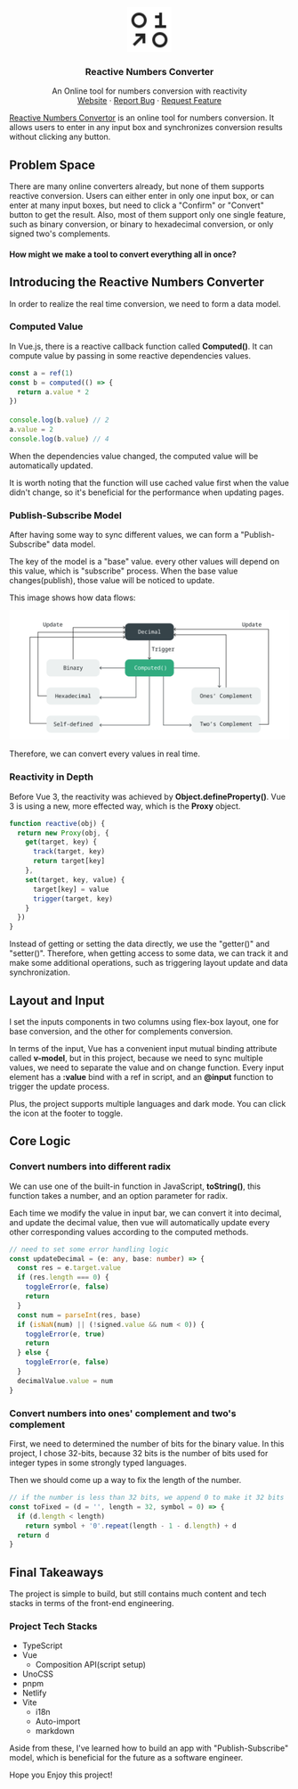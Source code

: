 <!-- PROJECT LOGO -->
<br />
<div align="center">
  <a href="https://github.com/glintonliao/reactive-numbers-converter">
    <img src="./public/favicon.svg" alt="Logo" width="80" height="80">
  </a>

  <h3 align="center">Reactive Numbers Converter</h3>

  <p align="center">
    An Online tool for numbers conversion with reactivity
    <br />
    <a href="https://reactive-numbers-converter.netlify.app/">Website</a>
    ·
    <a href="https://github.com/glintonliao/reactive-numbers-converter/issues">Report Bug</a>
    ·
    <a href="https://github.com/glintonliao/reactive-numbers-converter/issues">Request Feature</a>
  </p>
</div>  

[Reactive Numbers Convertor](https://github.com/glintonliao/reactive-numbers-converter) is an online tool for numbers conversion. It allows users to enter in any input box and synchronizes conversion results without clicking any button.

## Problem Space

There are many online converters already, but none of them supports reactive conversion. Users can either enter in only one input box, or can enter at many input boxes, but need to click a "Confirm" or "Convert" button to get the result. Also, most of them support only one single feature, such as binary conversion, or binary to hexadecimal conversion, or only signed two's complements.

<h4 text-center>
How might we make a tool to convert everything all in once?
</h4>

## Introducing the Reactive Numbers Converter

In order to realize the real time conversion, we need to form a data model.

### Computed Value

In Vue.js, there is a reactive callback function called **Computed()**. It can compute value by passing in some reactive dependencies values.

```ts
const a = ref(1)
const b = computed(() => {
  return a.value * 2
})

console.log(b.value) // 2
a.value = 2
console.log(b.value) // 4
```

When the dependencies value changed, the computed value will be automatically updated.

It is worth noting that the function will use cached value first when the value didn't change, so it's beneficial for the performance when updating pages.

### Publish-Subscribe Model

After having some way to sync different values, we can form a "Publish-Subscribe" data model.

The key of the model is a "base" value. every other values will depend on this value, which is "subscribe" process. When the base value changes(publish), those value will be noticed to update.

This image shows how data flows:

![data model](./public/data%20model.jpg)

Therefore, we can convert every values in real time.

### Reactivity in Depth

Before Vue 3, the reactivity was achieved by **Object.defineProperty()**. Vue 3 is using a new, more effected way, which is the **Proxy** object.

```ts
function reactive(obj) {
  return new Proxy(obj, {
    get(target, key) {
      track(target, key)
      return target[key]
    },
    set(target, key, value) {
      target[key] = value
      trigger(target, key)
    }
  })
}
```

Instead of getting or setting the data directly, we use the "getter()" and "setter()". Therefore, when getting access to some data, we can track it and make some additional operations, such as triggering layout update and data synchronization.

## Layout and Input

I set the inputs components in two columns using flex-box layout, one for base conversion, and the other for complements conversion.

In terms of the input, Vue has a convenient input mutual binding attribute called **v-model**, but in this project, because we need to sync multiple values, we need to separate the value and on change function. Every input element has a **:value** bind with a ref in script, and an **@input** function to trigger the update process.

Plus, the project supports multiple languages and dark mode. You can click the icon at the footer to toggle.

## Core Logic

### Convert numbers into different radix

We can use one of the built-in function in JavaScript, **toString()**, this function takes a number, and an option parameter for radix.

Each time we modify the value in input bar, we can convert it into decimal, and update the decimal value, then vue will automatically update every other corresponding values according to the computed methods.

```ts
// need to set some error handling logic
const updateDecimal = (e: any, base: number) => {
  const res = e.target.value
  if (res.length === 0) {
    toggleError(e, false)
    return
  }
  const num = parseInt(res, base)
  if (isNaN(num) || (!signed.value && num < 0)) {
    toggleError(e, true)
    return
  } else {
    toggleError(e, false)
  }
  decimalValue.value = num
}
```

### Convert numbers into ones' complement and two's complement

First, we need to determined the number of bits for the binary value. In this project, I chose 32-bits, because 32 bits is the number of bits used for integer types in some strongly typed languages.

Then we should come up a way to fix the length of the number.

```ts
// if the number is less than 32 bits, we append 0 to make it 32 bits
const toFixed = (d = '', length = 32, symbol = 0) => {
  if (d.length < length)
    return symbol + '0'.repeat(length - 1 - d.length) + d
  return d
}
```

## Final Takeaways

The project is simple to build, but still contains much content and tech stacks in terms of the front-end engineering.

### Project Tech Stacks

+ TypeScript
+ Vue
  + Composition API(script setup)
+ UnoCSS
+ pnpm
+ Netlify
+ Vite
  + i18n
  + Auto-import
  + markdown

Aside from these, I've learned how to build an app with "Publish-Subscribe" model, which is beneficial for the future as a software engineer.

Hope you Enjoy this project!

